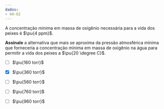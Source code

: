 ```yaml
---
dados:
- kH-O2
---
```


A concentração mínima em massa de oxigênio necessária para a vida dos peixes é $\pu{4 ppm}$. 

**Assinale** a alternativa que mais se aproxima da pressão atmosférica mínima que forneceria a concentração mínima em massa de oxigênio na água para permitir a vida dos peixes a $\pu{20 \degree C}$.


- [ ] $\pu{160 torr}$
- [x] $\pu{360 torr}$
- [ ] $\pu{560 torr}$
- [ ] $\pu{760 torr}$
- [ ] $\pu{960 torr}$

